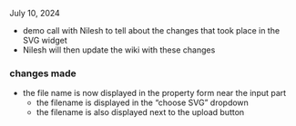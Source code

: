 July 10, 2024

- demo call with Nilesh to tell about the changes that took place in the SVG widget
- Nilesh will then update the wiki with these changes

### changes made

- the file name is now displayed in the property form near the input part
    - the filename is displayed in the “choose SVG” dropdown
    - the filename is also displayed next to the upload button